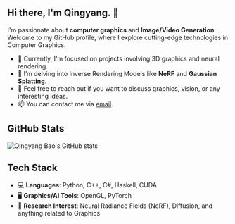 ## Hi there, I'm Qingyang. 👋

I'm passionate about **computer graphics** and **Image/Video Generation**. Welcome to my GitHub profile, where I explore cutting-edge technologies in Computer Graphics.

- 🔭 Currently, I'm focused on projects involving 3D graphics and neural rendering.
- 🌱 I’m delving into Inverse Rendering Models like **NeRF** and **Gaussian Splatting**.
- 💬 Feel free to reach out if you want to discuss graphics, vision, or any interesting ideas.
- 📫 You can contact me via [email](mailto:qingyangbao2003@gmail.com).

## GitHub Stats
![Qingyang Bao's GitHub stats](https://github-readme-stats.vercel.app/api?username=QingyangBao&show_icons=true&theme=radical)

## Tech Stack
- 💻 **Languages**: Python, C++, C#, Haskell, CUDA
- 🖥️ **Graphics/AI Tools**: OpenGL, PyTorch
- 🎨 **Research Interest**: Neural Radiance Fields (NeRF), Diffusion, and anything related to Graphics
